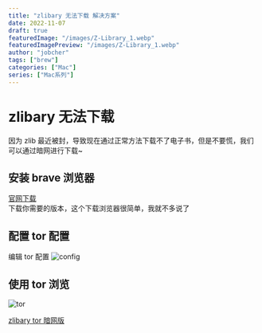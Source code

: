 ```yaml
---
title: "zlibary 无法下载 解决方案"
date: 2022-11-07
draft: true
featuredImage: "/images/Z-Library_1.webp"
featuredImagePreview: "/images/Z-Library_1.webp"
author: "jobcher"
tags: ["brew"]
categories: ["Mac"]
series: ["Mac系列"]
---
```


# zlibary 无法下载

因为 zlib 最近被封，导致现在通过正常方法下载不了电子书，但是不要慌，我们可以通过暗网进行下载~

## 安装 brave 浏览器

[官网下载](https://brave.com/)  
下载你需要的版本，这个下载浏览器很简单，我就不多说了

## 配置 tor 配置

编辑 tor 配置
![config](/images/torconfig.png)

## 使用 tor 浏览

![tor](/images/opentor.jpg)

[zlibary tor 暗网版](http://zlibrary24tuxziyiyfr7zd46ytefdqbqd2axkmxm4o5374ptpc52fad.onion/)
